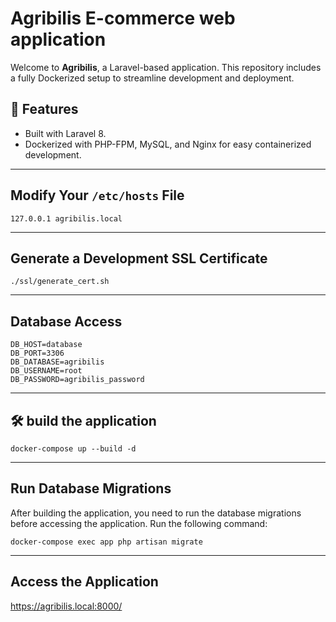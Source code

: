 # Agribilis E-commerce web application

Welcome to **Agribilis**, a Laravel-based application. This repository includes a fully Dockerized setup to streamline development and deployment.

## 🚀 Features

- Built with Laravel 8.
- Dockerized with PHP-FPM, MySQL, and Nginx for easy containerized development.

---

## Modify Your `/etc/hosts` File

```
127.0.0.1 agribilis.local
```

---

## Generate a Development SSL Certificate

```
./ssl/generate_cert.sh
```

---

## Database Access

```
DB_HOST=database
DB_PORT=3306
DB_DATABASE=agribilis
DB_USERNAME=root
DB_PASSWORD=agribilis_password
```

---

## 🛠️ build the application

```
docker-compose up --build -d
```

---

## Run Database Migrations

After building the application, you need to run the database migrations before accessing the application. Run the following command:

```
docker-compose exec app php artisan migrate
```

---

## Access the Application

https://agribilis.local:8000/